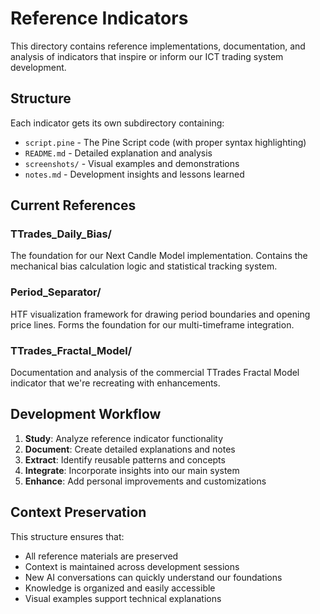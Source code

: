 # Reference Indicators

This directory contains reference implementations, documentation, and analysis of indicators that inspire or inform our ICT trading system development.

## Structure

Each indicator gets its own subdirectory containing:
- `script.pine` - The Pine Script code (with proper syntax highlighting)
- `README.md` - Detailed explanation and analysis  
- `screenshots/` - Visual examples and demonstrations
- `notes.md` - Development insights and lessons learned

## Current References

### TTrades_Daily_Bias/
The foundation for our Next Candle Model implementation. Contains the mechanical bias calculation logic and statistical tracking system.

### Period_Separator/
HTF visualization framework for drawing period boundaries and opening price lines. Forms the foundation for our multi-timeframe integration.

### TTrades_Fractal_Model/
Documentation and analysis of the commercial TTrades Fractal Model indicator that we're recreating with enhancements.

## Development Workflow

1. **Study**: Analyze reference indicator functionality
2. **Document**: Create detailed explanations and notes
3. **Extract**: Identify reusable patterns and concepts
4. **Integrate**: Incorporate insights into our main system
5. **Enhance**: Add personal improvements and customizations

## Context Preservation

This structure ensures that:
- All reference materials are preserved
- Context is maintained across development sessions
- New AI conversations can quickly understand our foundations
- Knowledge is organized and easily accessible
- Visual examples support technical explanations
